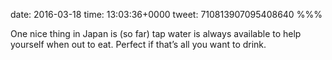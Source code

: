 date: 2016-03-18
time: 13:03:36+0000
tweet: 710813907095408640
%%%

One nice thing in Japan is (so far) tap water is always available to help yourself when out to eat. Perfect if that’s all you want to drink.
